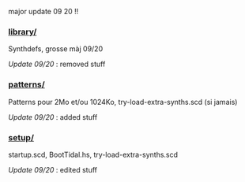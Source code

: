 major update 09 20 !!

### [library/](https://github.com/pierstu/tidalcycles/tree/master/library)  

Synthdefs, grosse màj 09/20

_Update 09/20_ : removed stuff

### [patterns/](https://github.com/pierstu/tidalcycles/tree/master/patterns) 

Patterns pour 2Mo et/ou 1024Ko, try-load-extra-synths.scd (si jamais)

_Update 09/20_ : added stuff

### [setup/](https://github.com/pierstu/tidalcycles/tree/master/setup)

startup.scd, BootTidal.hs, try-load-extra-synths.scd

_Update 09/20_ : edited stuff 
